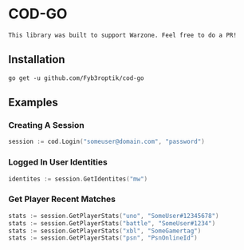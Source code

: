# COD-GO

`This library was built to support Warzone. Feel free to do a PR!`

## Installation
```
go get -u github.com/Fyb3roptik/cod-go
```

## Examples

### Creating A Session
```go
session := cod.Login("someuser@domain.com", "password")
```

### Logged In User Identities
```go
identites := session.GetIdentites("mw")
```

### Get Player Recent Matches
```go
stats := session.GetPlayerStats("uno", "SomeUser#12345678")
stats := session.GetPlayerStats("battle", "SomeUser#1234")
stats := session.GetPlayerStats("xbl", "SomeGamertag")
stats := session.GetPlayerStats("psn", "PsnOnlineId")
```

